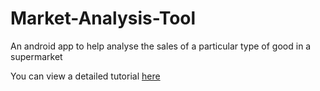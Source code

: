# Market-Analysis-Tool
An android app to help analyse the sales of a particular type of good in a supermarket
  
You can view a detailed tutorial [here](https://iot4beginners.com/market-analysis-with-computer-vision/)

